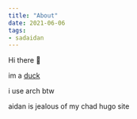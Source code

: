 ```yaml
---
title: "About"
date: 2021-06-06
tags:
- sadaidan
---
```


Hi there 👋

im a [duck](https://t.me/@coomerhead)

i use arch btw

aidan is jealous of my chad hugo site